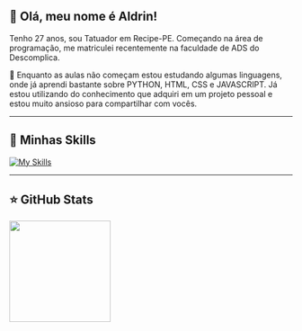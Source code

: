 ## 💜 Olá, meu nome é Aldrin!
Tenho 27 anos, sou Tatuador em Recipe-PE.
Começando na área de programação, me matriculei recentemente na faculdade de ADS do Descomplica.

🔭 Enquanto as aulas não começam estou estudando algumas linguagens, onde já aprendi bastante sobre PYTHON, HTML, CSS e JAVASCRIPT. Já estou utilizando do conhecimento que adquiri em um projeto pessoal e estou muito ansioso para compartilhar com vocês.

---

## 🚀 Minhas Skills

[![My Skills](https://skillicons.dev/icons?i=html,css,python,figma)](https://skillicons.dev)

---

## ⭐ GitHub Stats

<a href="https://github.com/matheusaldrin" title="Perfil do Aldrin">
  <img height="180em" src="https://github-readme-stats.vercel.app/api?username=matheusaldrin&theme=dracula&show_icons=true" />
</a>
